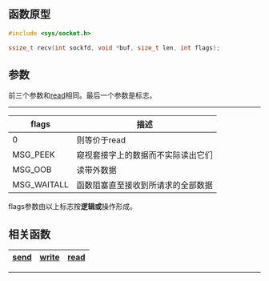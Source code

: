 ## 函数原型
```c
#include <sys/socket.h>

ssize_t recv(int sockfd, void *buf, size_t len, int flags);
```
## 参数
前三个参数和[read][4]相同。最后一个参数是标志。  

*****
[4]:read.md

|flags|描述
|------|-----
|0|则等价于read
|MSG_PEEK|窥视套接字上的数据而不实际读出它们
|MSG_OOB|读带外数据
|MSG_WAITALL|函数阻塞直至接收到所请求的全部数据

flags参数由以上标志按**逻辑或**操作形成。
## 相关函数
|[send][1]|[write][2]|[read][3]
|---------|-------|---------

*****
[1]:send.md
[2]:write.md
[3]:read.md
